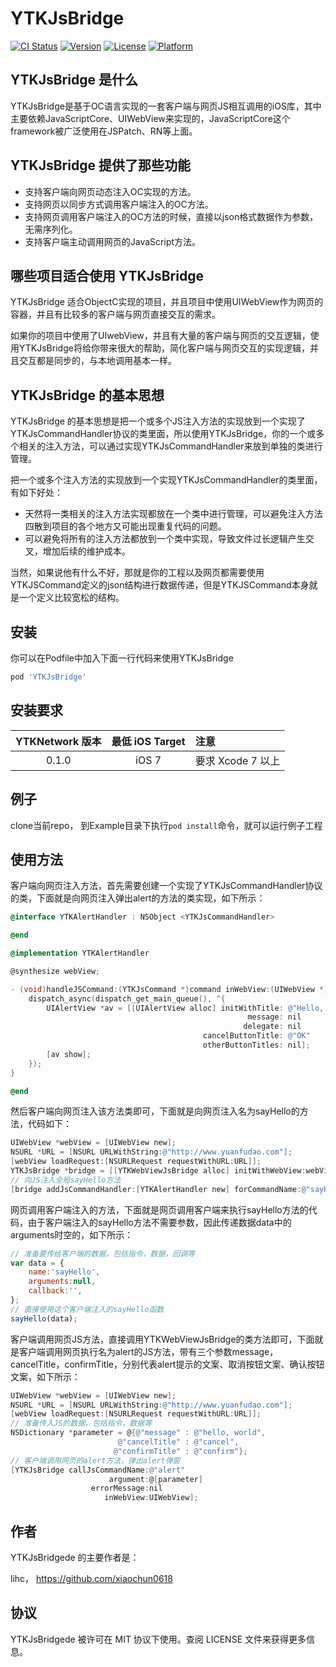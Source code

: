 # YTKJsBridge

[![CI Status](https://img.shields.io/travis/lihc/YTKJsBridge.svg?style=flat)](https://travis-ci.org/yuantiku/YTKJsBridge)
[![Version](https://img.shields.io/cocoapods/v/YTKJsBridge.svg?style=flat)](https://cocoapods.org/pods/YTKJsBridge)
[![License](https://img.shields.io/cocoapods/l/YTKJsBridge.svg?style=flat)](https://cocoapods.org/pods/YTKJsBridge)
[![Platform](https://img.shields.io/cocoapods/p/YTKJsBridge.svg?style=flat)](https://cocoapods.org/pods/YTKJsBridge)

## YTKJsBridge 是什么

YTKJsBridge是基于OC语言实现的一套客户端与网页JS相互调用的iOS库，其中主要依赖JavaScriptCore、UIWebView来实现的，JavaScriptCore这个framework被广泛使用在JSPatch、RN等上面。

## YTKJsBridge 提供了那些功能

 * 支持客户端向网页动态注入OC实现的方法。
 * 支持网页以同步方式调用客户端注入的OC方法。
 * 支持网页调用客户端注入的OC方法的时候，直接以json格式数据作为参数，无需序列化。
 * 支持客户端主动调用网页的JavaScript方法。

## 哪些项目适合使用 YTKJsBridge

YTKJsBridge 适合ObjectC实现的项目，并且项目中使用UIWebView作为网页的容器，并且有比较多的客户端与网页直接交互的需求。

如果你的项目中使用了UIwebView，并且有大量的客户端与网页的交互逻辑，使用YTKJsBridge将给你带来很大的帮助，简化客户端与网页交互的实现逻辑，并且交互都是同步的，与本地调用基本一样。

## YTKJsBridge 的基本思想

YTKJsBridge 的基本思想是把一个或多个JS注入方法的实现放到一个实现了YTKJsCommandHandler协议的类里面，所以使用YTKJsBridge，你的一个或多个相关的注入方法，可以通过实现YTKJsCommandHandler来放到单独的类进行管理。

把一个或多个注入方法的实现放到一个实现YTKJsCommandHandler的类里面，有如下好处：
 * 天然将一类相关的注入方法实现都放在一个类中进行管理，可以避免注入方法四散到项目的各个地方又可能出现重复代码的问题。
 * 可以避免将所有的注入方法都放到一个类中实现，导致文件过长逻辑产生交叉，增加后续的维护成本。

当然，如果说他有什么不好，那就是你的工程以及网页都需要使用YTKJSCommand定义的json结构进行数据传递，但是YTKJSCommand本身就是一个定义比较宽松的结构。

## 安装

你可以在Podfile中加入下面一行代码来使用YTKJsBridge

```ruby
pod 'YTKJsBridge'
```

## 安装要求

   | YTKNetwork 版本 |  最低 iOS Target | 注意 |
   |:----------------:|:----------------:|:-----|
   | 0.1.0 | iOS 7 | 要求 Xcode 7 以上 |

## 例子

clone当前repo， 到Example目录下执行`pod install`命令，就可以运行例子工程

## 使用方法

客户端向网页注入方法，首先需要创建一个实现了YTKJsCommandHandler协议的类，下面就是向网页注入弹出alert的方法的类实现，如下所示：

```objectivec
@interface YTKAlertHandler : NSObject <YTKJsCommandHandler>

@end

@implementation YTKAlertHandler

@synthesize webView;

- (void)handleJSCommand:(YTKJsCommand *)command inWebView:(UIWebView *)webView {
    dispatch_async(dispatch_get_main_queue(), ^{
        UIAlertView *av = [[UIAlertView alloc] initWithTitle: @"Hello, World!"
                                                     message: nil
                                                    delegate: nil
                                           cancelButtonTitle: @"OK"
                                           otherButtonTitles: nil];
        [av show];
    });
}

@end
```
然后客户端向网页注入该方法类即可，下面就是向网页注入名为sayHello的方法，代码如下：

```objectivec
UIWebView *webView = [UIWebView new];
NSURL *URL = [NSURL URLWithString:@"http://www.yuanfudao.com"];
[webView loadRequest:[NSURLRequest requestWithURL:URL]];
YTKJsBridge *bridge = [[YTKWebViewJsBridge alloc] initWithWebView:webView];
// 向JS注入全局sayHello方法
[bridge addJsCommandHandler:[YTKAlertHandler new] forCommandName:@"sayHello"];

```

网页调用客户端注入的方法，下面就是网页调用客户端来执行sayHello方法的代码，由于客户端注入的sayHello方法不需要参数，因此传递数据data中的arguments时空的，如下所示：

```JavaScript
// 准备要传给客户端的数据，包括指令，数据，回调等
var data = {
    name:'sayHello',
    arguments:null,
    callback:'',
};
// 直接使用这个客户端注入的sayHello函数
sayHello(data);
```
客户端调用网页JS方法，直接调用YTKWebViewJsBridge的类方法即可，下面就是客户端调用网页执行名为alert的JS方法，带有三个参数message，cancelTitle，confirmTitle，分别代表alert提示的文案、取消按钮文案、确认按钮文案，如下所示：

```objectivec
UIWebView *webView = [UIWebView new];
NSURL *URL = [NSURL URLWithString:@"http://www.yuanfudao.com"];
[webView loadRequest:[NSURLRequest requestWithURL:URL]];
// 准备传入JS的数据，包括指令，数据等
NSDictionary *parameter = @{@"message" : @"hello, world",
                        @"cancelTitle" : @"cancel",
                       @"confirmTitle" : @"confirm"};
// 客户端调用网页的alert方法，弹出alert弹窗
[YTKJsBridge callJsCommandName:@"alert"
                      argument:@[parameter]
                  errorMessage:nil
                     inWebView:UIWebView];
```

## 作者

YTKJsBridgede 的主要作者是：

lihc， https://github.com/xiaochun0618

## 协议

YTKJsBridgede 被许可在 MIT 协议下使用。查阅 LICENSE 文件来获得更多信息。


